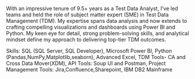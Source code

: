 With an impressive tenure of 9.5+ years as a Test Data Analyst, I've led teams and held the role of subject matter expert (SME) in Test Data Management (TDM).
My expertise spans data analysis and now extends to crafting compelling visualizations and dashboards using Power BI and Python. 
My keen eye for detail, strong problem-solving skills, and analytical mindset define my approach to delivering top-tier TDM outcomes.

Skills: 
SQL (SQL Server, SQL Developer),
Microsoft Power BI,
Python (Pandas,NumPy,Matplotlib,seaborn),
Advanced Excel,
TDM Tools- CA and Cross Data Mover(XDM),
API Tools: Soup UI and Postman,
Project Management Tools: Jira,Confluence,Sharepoint,
IBM DB2 Mainframe
